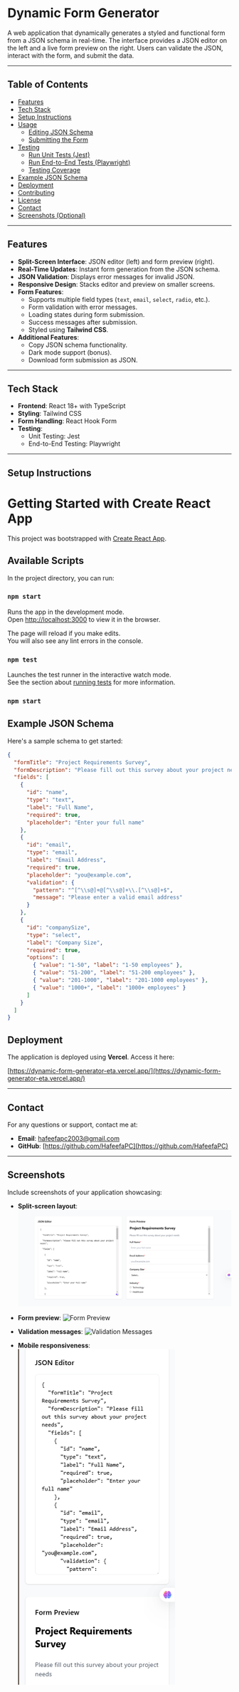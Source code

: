 # Dynamic Form Generator

A web application that dynamically generates a styled and functional form from a JSON schema in real-time. The interface provides a JSON editor on the left and a live form preview on the right. Users can validate the JSON, interact with the form, and submit the data.

---

## Table of Contents

- [Features](#features)
- [Tech Stack](#tech-stack)
- [Setup Instructions](#setup-instructions)
- [Usage](#usage)
  - [Editing JSON Schema](#editing-json-schema)
  - [Submitting the Form](#submitting-the-form)
- [Testing](#testing)
  - [Run Unit Tests (Jest)](#run-unit-tests-jest)
  - [Run End-to-End Tests (Playwright)](#run-end-to-end-tests-playwright)
  - [Testing Coverage](#testing-coverage)
- [Example JSON Schema](#example-json-schema)
- [Deployment](#deployment)
- [Contributing](#contributing)
- [License](#license)
- [Contact](#contact)
- [Screenshots (Optional)](#screenshots-optional)

---

## Features

- **Split-Screen Interface**: JSON editor (left) and form preview (right).
- **Real-Time Updates**: Instant form generation from the JSON schema.
- **JSON Validation**: Displays error messages for invalid JSON.
- **Responsive Design**: Stacks editor and preview on smaller screens.
- **Form Features**:
  - Supports multiple field types (`text`, `email`, `select`, `radio`, etc.).
  - Form validation with error messages.
  - Loading states during form submission.
  - Success messages after submission.
  - Styled using **Tailwind CSS**.
- **Additional Features**:
  - Copy JSON schema functionality.
  - Dark mode support (bonus).
  - Download form submission as JSON.

---

## Tech Stack

- **Frontend**: React 18+ with TypeScript
- **Styling**: Tailwind CSS
- **Form Handling**: React Hook Form
- **Testing**:
  - Unit Testing: Jest
  - End-to-End Testing: Playwright

---

## Setup Instructions

# Getting Started with Create React App

This project was bootstrapped with [Create React App](https://github.com/facebook/create-react-app).

## Available Scripts

In the project directory, you can run:

### `npm start`

Runs the app in the development mode.\
Open [http://localhost:3000](http://localhost:3000) to view it in the browser.

The page will reload if you make edits.\
You will also see any lint errors in the console.

### `npm test`

Launches the test runner in the interactive watch mode.\
See the section about [running tests](https://facebook.github.io/create-react-app/docs/running-tests) for more information.

### `npm start`

## Example JSON Schema

Here's a sample schema to get started:

```json
{
  "formTitle": "Project Requirements Survey",
  "formDescription": "Please fill out this survey about your project needs",
  "fields": [
    {
      "id": "name",
      "type": "text",
      "label": "Full Name",
      "required": true,
      "placeholder": "Enter your full name"
    },
    {
      "id": "email",
      "type": "email",
      "label": "Email Address",
      "required": true,
      "placeholder": "you@example.com",
      "validation": {
        "pattern": "^[^\\s@]+@[^\\s@]+\\.[^\\s@]+$",
        "message": "Please enter a valid email address"
      }
    },
    {
      "id": "companySize",
      "type": "select",
      "label": "Company Size",
      "required": true,
      "options": [
        { "value": "1-50", "label": "1-50 employees" },
        { "value": "51-200", "label": "51-200 employees" },
        { "value": "201-1000", "label": "201-1000 employees" },
        { "value": "1000+", "label": "1000+ employees" }
      ]
    }
  ]
}
```
## Deployment

The application is deployed using **Vercel**. Access it here:

[https://dynamic-form-generator-eta.vercel.app/](https://dynamic-form-generator-eta.vercel.app/)

---

## Contact

For any questions or support, contact me at:

- **Email**: hafeefapc2003@gmail.com
- **GitHub**: [https://github.com/HafeefaPC](https://github.com/HafeefaPC)

---

## Screenshots 

Include screenshots of your application showcasing:

- **Split-screen layout**:
  ![Split-Screen Layout](images/split-screen-layout.png)

- **Form preview**:
  ![Form Preview](images/form-preview.png)

- **Validation messages**:
  ![Validation Messages](images/validation-messages.png)

- **Mobile responsiveness**:
  ![Mobile Responsiveness](images/mobile-responsiveness.png)


